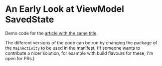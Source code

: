 # An Early Look at ViewModel SavedState

Demo code for the [article with the same title](https://an-early-look-at-viewmodel-savedstate/).

The different versions of the code can be run by changing the package of the `MainActivity` to be used in the manifest. (If someone wants to contribute a nicer solution, for example with build flavours for these, I'm open for PRs.)
